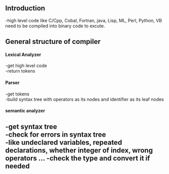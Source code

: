 ## Introduction
  -high level code like C/Cpp, Cobal, Fortran, java, Lisp, ML, Perl, Python, VB need to be compiled into binary code to excute.
## General structure of compiler
#### Lexical Analyzer
  -get high level code  
  -return tokens
#### Parser
  -get tokens  
  -build syntax tree with operators as its nodes and identifier as its leaf nodes
#### semantic analyzer
  -get syntax tree  
  -check for errors in syntax tree  
    -like undeclared variables, repeated declarations, whether integer of index, wrong operators ...
  -check the type and convert it if needed
  -
